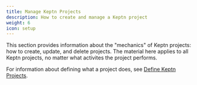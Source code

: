 ```yaml
---
title: Manage Keptn Projects
description: How to create and manage a Keptn project
weight: 6
icon: setup
---
```


This section provides information about the "mechanics" of Keptn projects:
how to create, update, and delete projects.
The material here applies to all Keptn projects,
no matter what activites the project performs.

For information about defining what a project does,
see [Define Keptn Projects](../define/).
